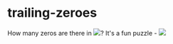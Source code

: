 # trailing-zeroes
How many zeros are there in <img src="https://render.githubusercontent.com/render/math?math=n!">?
It's a fun puzzle - 
<img src="https://render.githubusercontent.com/render/math?math=e^{i +\pi} =x+1">
